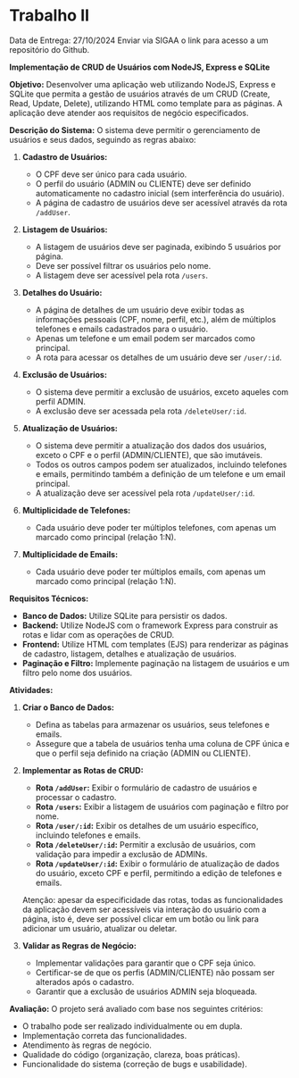 # Trabalho II

Data de Entrega: 27/10/2024
Enviar via SIGAA o link para acesso a um repositório do Github.

**Implementação de CRUD de Usuários com NodeJS, Express e SQLite**

**Objetivo:**
Desenvolver uma aplicação web utilizando NodeJS, Express e SQLite que permita a gestão de usuários através de um CRUD (Create, Read, Update, Delete), utilizando HTML como template para as páginas. A aplicação deve atender aos requisitos de negócio especificados.

**Descrição do Sistema:**
O sistema deve permitir o gerenciamento de usuários e seus dados, seguindo as regras abaixo:

1. **Cadastro de Usuários:**
   - O CPF deve ser único para cada usuário.
   - O perfil do usuário (ADMIN ou CLIENTE) deve ser definido automaticamente no cadastro inicial (sem interferência do usuário).
   - A página de cadastro de usuários deve ser acessível através da rota `/addUser`.

2. **Listagem de Usuários:**
   - A listagem de usuários deve ser paginada, exibindo 5 usuários por página.
   - Deve ser possível filtrar os usuários pelo nome.
   - A listagem deve ser acessível pela rota `/users`.

3. **Detalhes do Usuário:**
   - A página de detalhes de um usuário deve exibir todas as informações pessoais (CPF, nome, perfil, etc.), além de múltiplos telefones e emails cadastrados para o usuário.
   - Apenas um telefone e um email podem ser marcados como principal.
   - A rota para acessar os detalhes de um usuário deve ser `/user/:id`.

4. **Exclusão de Usuários:**
   - O sistema deve permitir a exclusão de usuários, exceto aqueles com perfil ADMIN.
   - A exclusão deve ser acessada pela rota `/deleteUser/:id`.

5. **Atualização de Usuários:**
   - O sistema deve permitir a atualização dos dados dos usuários, exceto o CPF e o perfil (ADMIN/CLIENTE), que são imutáveis.
   - Todos os outros campos podem ser atualizados, incluindo telefones e emails, permitindo também a definição de um telefone e um email principal.
   - A atualização deve ser acessível pela rota `/updateUser/:id`.

6. **Multiplicidade de Telefones:**
   - Cada usuário deve poder ter múltiplos telefones, com apenas um marcado como principal (relação 1:N).

7. **Multiplicidade de Emails:**
   - Cada usuário deve poder ter múltiplos emails, com apenas um marcado como principal (relação 1:N).

**Requisitos Técnicos:**
- **Banco de Dados:** Utilize SQLite para persistir os dados.
- **Backend:** Utilize NodeJS com o framework Express para construir as rotas e lidar com as operações de CRUD.
- **Frontend:** Utilize HTML com templates (EJS) para renderizar as páginas de cadastro, listagem, detalhes e atualização de usuários.
- **Paginação e Filtro:** Implemente paginação na listagem de usuários e um filtro pelo nome dos usuários.

**Atividades:**
1. **Criar o Banco de Dados:**
   - Defina as tabelas para armazenar os usuários, seus telefones e emails.
   - Assegure que a tabela de usuários tenha uma coluna de CPF única e que o perfil seja definido na criação (ADMIN ou CLIENTE).

2. **Implementar as Rotas de CRUD:**
   - **Rota `/addUser`:** Exibir o formulário de cadastro de usuários e processar o cadastro.
   - **Rota `/users`:** Exibir a listagem de usuários com paginação e filtro por nome.
   - **Rota `/user/:id`:** Exibir os detalhes de um usuário específico, incluindo telefones e emails.
   - **Rota `/deleteUser/:id`:** Permitir a exclusão de usuários, com validação para impedir a exclusão de ADMINs.
   - **Rota `/updateUser/:id`:** Exibir o formulário de atualização de dados do usuário, exceto CPF e perfil, permitindo a edição de telefones e emails.

   Atenção: apesar da especificidade das rotas, todas as funcionalidades da aplicação devem ser acessíveis via interação do usuário com a página, isto é, deve ser possível clicar em um botão ou link para adicionar um usuário, atualizar ou deletar.

3. **Validar as Regras de Negócio:**
   - Implementar validações para garantir que o CPF seja único.
   - Certificar-se de que os perfis (ADMIN/CLIENTE) não possam ser alterados após o cadastro.
   - Garantir que a exclusão de usuários ADMIN seja bloqueada.


**Avaliação:**
O projeto será avaliado com base nos seguintes critérios:
- O trabalho pode ser realizado individualmente ou em dupla.
- Implementação correta das funcionalidades.
- Atendimento às regras de negócio.
- Qualidade do código (organização, clareza, boas práticas).
- Funcionalidade do sistema (correção de bugs e usabilidade).

